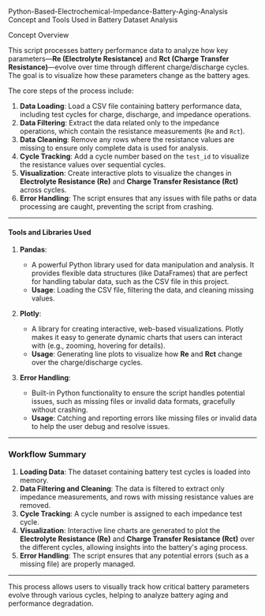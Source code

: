 ﻿Python-Based-Electrochemical-Impedance-Battery-Aging-Analysis
Concept and Tools Used in Battery Dataset Analysis

Concept Overview

This script processes battery performance data to analyze how key parameters—**Re (Electrolyte Resistance)** and **Rct (Charge Transfer Resistance)**—evolve over time through different charge/discharge cycles. The goal is to visualize how these parameters change as the battery ages.

The core steps of the process include:

1. **Data Loading**: Load a CSV file containing battery performance data, including test cycles for charge, discharge, and impedance operations.
2. **Data Filtering**: Extract the data related only to the impedance operations, which contain the resistance measurements (`Re` and `Rct`).
3. **Data Cleaning**: Remove any rows where the resistance values are missing to ensure only complete data is used for analysis.
4. **Cycle Tracking**: Add a cycle number based on the `test_id` to visualize the resistance values over sequential cycles.
5. **Visualization**: Create interactive plots to visualize the changes in **Electrolyte Resistance (Re)** and **Charge Transfer Resistance (Rct)** across cycles.
6. **Error Handling**: The script ensures that any issues with file paths or data processing are caught, preventing the script from crashing.

---

#### **Tools and Libraries Used**

1. **Pandas**:
   - A powerful Python library used for data manipulation and analysis. It provides flexible data structures (like DataFrames) that are perfect for handling tabular data, such as the CSV file in this project.
   - **Usage**: Loading the CSV file, filtering the data, and cleaning missing values.

2. **Plotly**:
   - A library for creating interactive, web-based visualizations. Plotly makes it easy to generate dynamic charts that users can interact with (e.g., zooming, hovering for details).
   - **Usage**: Generating line plots to visualize how **Re** and **Rct** change over the charge/discharge cycles.

3. **Error Handling**:
   - Built-in Python functionality to ensure the script handles potential issues, such as missing files or invalid data formats, gracefully without crashing.
   - **Usage**: Catching and reporting errors like missing files or invalid data to help the user debug and resolve issues.

---

### **Workflow Summary**

1. **Loading Data**: The dataset containing battery test cycles is loaded into memory.
2. **Data Filtering and Cleaning**: The data is filtered to extract only impedance measurements, and rows with missing resistance values are removed.
3. **Cycle Tracking**: A cycle number is assigned to each impedance test cycle.
4. **Visualization**: Interactive line charts are generated to plot the **Electrolyte Resistance (Re)** and **Charge Transfer Resistance (Rct)** over the different cycles, allowing insights into the battery's aging process.
5. **Error Handling**: The script ensures that any potential errors (such as a missing file) are properly managed.

---

This process allows users to visually track how critical battery parameters evolve through various cycles, helping to analyze battery aging and performance degradation. 

